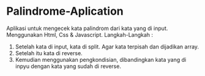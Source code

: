# Palindrome-Aplication
Aplikasi untuk mengecek kata palindrom dari kata yang di input. <br>
Menggunakan Html, Css & Javascript.
Langkah-Langkah : 
1. Setelah kata di input, kata di split. Agar kata terpisah dan dijadikan array.
2. Setelah itu kata di reverse.
3. Kemudian menggunakan pengkondisian, dibandingkan kata yang di inpyu dengan kata yang sudah di reverse.
